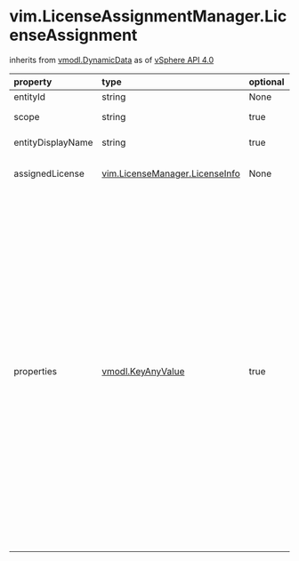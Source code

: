 vim.LicenseAssignmentManager.LicenseAssignment
==============================================
inherits from [vmodl.DynamicData](docs/vmodl.DynamicData.md)
as of [vSphere API 4.0](vim.version.md#vim.version.version5)




| property | type | optional | priv | desc |
|:---------|:-----|:---------|:-----|:-----|
| entityId | string | None | None | Id for the entity |
| scope | string | true | None | Scope of the entityId |
| entityDisplayName | string | true | None | Display name of the entity |
| assignedLicense | [vim.LicenseManager.LicenseInfo](vim.LicenseManager.LicenseInfo.md "vim.LicenseManager.LicenseInfo") | None | None | License assigned to the entity |
| properties | [vmodl.KeyAnyValue](vmodl.KeyAnyValue.md "vmodl.KeyAnyValue") | true | None | Additional properties associated with this assignment  Some of the properties are:  "inUseFeatures"  -- Features in the license key that are being used by the entity  "ProductName"    -- Name of the entity. Should match the product name of the assigned license.  "ProductVersion" -- Version of the entity. Should match the product version of the assigned license.  "Evaluation" -- EvaluationInfo object representing the evaluation left for the entity. |


